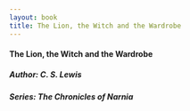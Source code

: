 ```yaml
---
layout: book
title: The Lion, the Witch and the Wardrobe
---
```

#### The Lion, the Witch and the Wardrobe
##### Author: C. S. Lewis
##### Series: The Chronicles of Narnia
